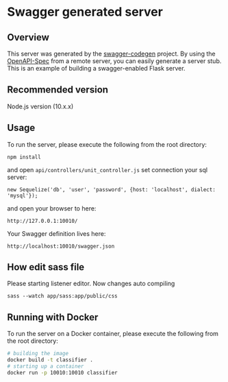 # Swagger generated server

## Overview
This server was generated by the [swagger-codegen](https://github.com/swagger-api/swagger-codegen) project. By using the
[OpenAPI-Spec](https://github.com/swagger-api/swagger-core/wiki) from a remote server, you can easily generate a server stub.  This
is an example of building a swagger-enabled Flask server.

## Recommended version
Node.js version (10.x.x)
## Usage
To run the server, please execute the following from the root directory:

```
npm install
```

and open  `api/controllers/unit_controller.js` set connection your sql server:

```
new Sequelize('db', 'user', 'password', {host: 'localhost', dialect: 'mysql'});
```

and open your browser to here:

```
http://127.0.0.1:10010/
```

Your Swagger definition lives here:

```
http://localhost:10010/swagger.json
```

## How edit sass file

Please starting listener editor. Now changes auto compiling

```
sass --watch app/sass:app/public/css
```


## Running with Docker

To run the server on a Docker container, please execute the following from the root directory:

```bash
# building the image
docker build -t classifier .
# starting up a container
docker run -p 10010:10010 classifier
```
